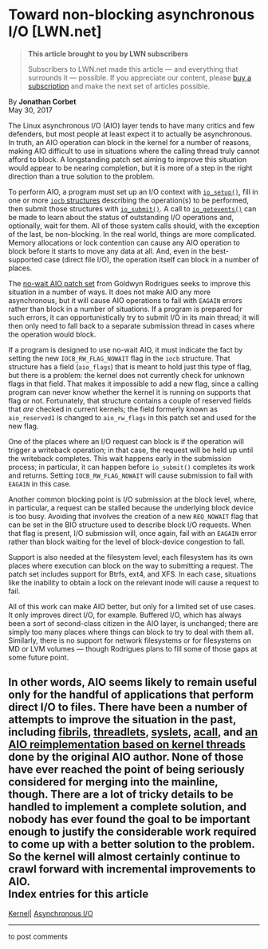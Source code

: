 # Toward non-blocking asynchronous I/O [LWN.net]

> **This article brought to you by LWN subscribers**
> 
> Subscribers to LWN.net made this article — and everything that surrounds it — possible. If you appreciate our content, please [buy a subscription](/Promo/nst-nag3/subscribe) and make the next set of articles possible. 

By **Jonathan Corbet**  
May 30, 2017 

The Linux asynchronous I/O (AIO) layer tends to have many critics and few defenders, but most people at least expect it to actually be asynchronous. In truth, an AIO operation can block in the kernel for a number of reasons, making AIO difficult to use in situations where the calling thread truly cannot afford to block. A longstanding patch set aiming to improve this situation would appear to be nearing completion, but it is more of a step in the right direction than a true solution to the problem. 

To perform AIO, a program must set up an I/O context with [`io_setup()`](http://man7.org/linux/man-pages/man2/io_setup.2.html), fill in one or more [`iocb` structures](http://elixir.free-electrons.com/linux/latest/source/include/uapi/linux/aio_abi.h#L73) describing the operation(s) to be performed, then submit those structures with [`io_submit()`](http://man7.org/linux/man-pages/man2/io_submit.2.html). A call to [`io_getevents()`](http://man7.org/linux/man-pages/man2/io_getevents.2.html) can be made to learn about the status of outstanding I/O operations and, optionally, wait for them. All of those system calls should, with the exception of the last, be non-blocking. In the real world, things are more complicated. Memory allocations or lock contention can cause any AIO operation to block before it starts to move any data at all. And, even in the best-supported case (direct file I/O), the operation itself can block in a number of places. 

The [no-wait AIO patch set](/Articles/722784/) from Goldwyn Rodrigues seeks to improve this situation in a number of ways. It does not make AIO any more asynchronous, but it will cause AIO operations to fail with `EAGAIN` errors rather than block in a number of situations. If a program is prepared for such errors, it can opportunistically try to submit I/O in its main thread; it will then only need to fall back to a separate submission thread in cases where the operation would block. 

If a program is designed to use no-wait AIO, it must indicate the fact by setting the new `IOCB_RW_FLAG_NOWAIT` flag in the `iocb` structure. That structure has a field (`aio_flags`) that is meant to hold just this type of flag, but there is a problem: the kernel does not currently check for unknown flags in that field. That makes it impossible to add a new flag, since a calling program can never know whether the kernel it is running on supports that flag or not. Fortunately, that structure contains a couple of reserved fields that _are_ checked in current kernels; the field formerly known as `aio_reserved1` is changed to `aio_rw_flags` in this patch set and used for the new flag. 

One of the places where an I/O request can block is if the operation will trigger a writeback operation; in that case, the request will be held up until the writeback completes. This wait happens early in the submission process; in particular, it can happen before `io_submit()` completes its work and returns. Setting `IOCB_RW_FLAG_NOWAIT` will cause submission to fail with `EAGAIN` in this case. 

Another common blocking point is I/O submission at the block level, where, in particular, a request can be stalled because the underlying block device is too busy. Avoiding that involves the creation of a new `REQ_NOWAIT` flag that can be set in the BIO structure used to describe block I/O requests. When that flag is present, I/O submission will, once again, fail with an `EAGAIN` error rather than block waiting for the level of block-device congestion to fall. 

Support is also needed at the filesystem level; each filesystem has its own places where execution can block on the way to submitting a request. The patch set includes support for Btrfs, ext4, and XFS. In each case, situations like the inability to obtain a lock on the relevant inode will cause a request to fail. 

All of this work can make AIO better, but only for a limited set of use cases. It only improves direct I/O, for example. Buffered I/O, which has always been a sort of second-class citizen in the AIO layer, is unchanged; there are simply too many places where things can block to try to deal with them all. Similarly, there is no support for network filesystems or for filesystems on MD or LVM volumes — though Rodrigues plans to fill some of those gaps at some future point. 

In other words, AIO seems likely to remain useful only for the handful of applications that perform direct I/O to files. There have been a number of attempts to improve the situation in the past, including [fibrils](/Articles/219954/), [threadlets](/Articles/223899/), [syslets](/Articles/221913/), [acall](/Articles/316806/), and [an AIO reimplementation based on kernel threads](/Articles/671649/) done by the original AIO author. None of those have ever reached the point of being seriously considered for merging into the mainline, though. There are a lot of tricky details to be handled to implement a complete solution, and nobody has ever found the goal to be important enough to justify the considerable work required to come up with a better solution to the problem. So the kernel will almost certainly continue to crawl forward with incremental improvements to AIO.  
Index entries for this article  
---  
[Kernel](/Kernel/Index)| [Asynchronous I/O](/Kernel/Index#Asynchronous_IO)  
  


* * *

to post comments 
